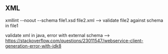 ## XML

 xmllint --noout --schema file1.xsd file2.xml --> validate file2 against schema in file1

validate xml in java, error with external schema --> https://stackoverflow.com/questions/23011547/webservice-client-generation-error-with-jdk8